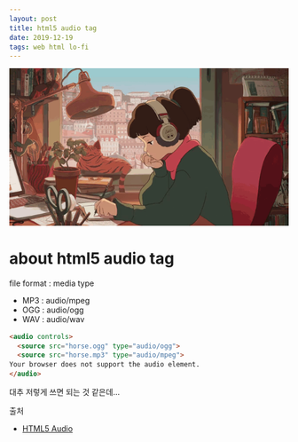 ```yaml
---
layout: post
title: html5 audio tag
date: 2019-12-19
tags: web html lo-fi
---
```


![lo-fi image](/assets/images/posts/2019-12-19-test-html5-audio.gif)

<script>
let audios = {
  tunein_com_Lofi_HipHop_Radio__Chillsky_s288329 : {
    thumbnail : "https://cdn-profiles.tunein.com/s288329/images/logoq.jpg?t=636294",
    sourceSrc : "http://hyades.shoutca.st:8043/stream",
    sourceType : "audio/mpeg",
	autoplay : "autoplay",
  },
  tunein_com_Now_Playing_s290316 : {
    thumbnail : "https://cdn-profiles.tunein.com/s290316/images/logoq.jpg?t=151378",
    sourceSrc : "http://listen.shoutcast.com/freshsndgold",
    sourceType : "audio/mpeg",
	autoplay : "",
  },
  radio_net_lautfm_lofi : {
    thumbnail : "https://static.radio.net/inc/v2/images/avatars/station_avatar.gif",
    sourceSrc : "https://stream.laut.fm/lofi?ref=radiode",
    sourceType : "audio/mpeg",
	autoplay : "",
  },
};

let audioTag = ''
+ '<div style="margin-bottom:50px;">'
+ '<img src="#THUMBNAIL#" style="width:150px; height:150px; border-radius:50%; vertical-align:middle; margin-right:50px;"/>'
  + '<audio controls loop #AUTOPLAY#>'
  + '<source src="#SOURCESRC#" type="#SOURCETYPE#">'
  + 'Your browser does not support the audio element.'
+ '</audio>'
+ '</div>';

$(document).ready(function(){
  for(let audioKey in audios) {
  	$('#audiobox').append(
  		audioTag
  		.replace('#THUMBNAIL#', audios[audioKey].thumbnail)
  		.replace('#SOURCESRC#', audios[audioKey].sourceSrc)
  		.replace('#SOURCETYPE#', audios[audioKey].sourceType)
  		.replace('#AUTOPLAY#', audios[audioKey].autoplay)
  	);
  }
});
</script>

<div id="audiobox"></div>





# about html5 audio tag

file format : media type
- MP3 : audio/mpeg
- OGG : audio/ogg
- WAV : audio/wav

``` html
<audio controls>
  <source src="horse.ogg" type="audio/ogg">
  <source src="horse.mp3" type="audio/mpeg">
Your browser does not support the audio element.
</audio>
```

대추 저렇게 쓰면 되는 것 같은데...


출처
- [HTML5 Audio](https://www.w3schools.com/html/html5_audio.asp)

